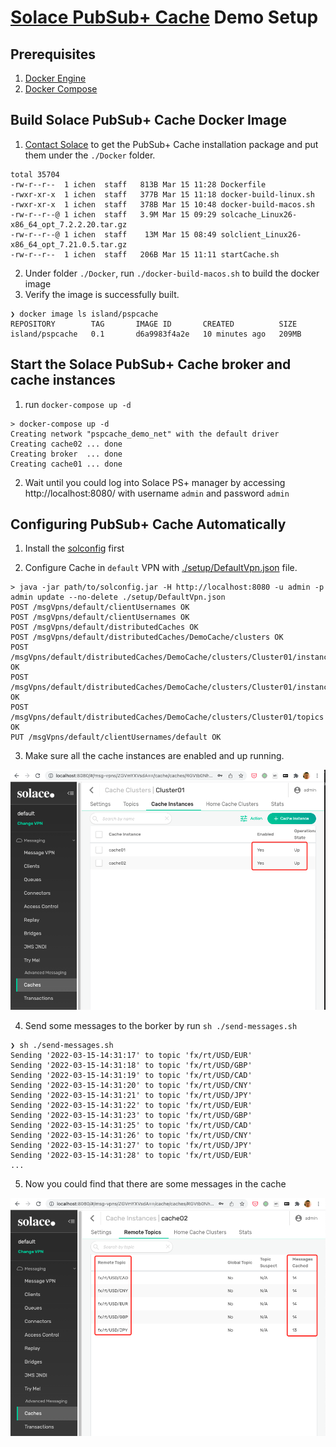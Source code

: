 # [Solace PubSub+ Cache](https://docs.solace.com/Solace-PubSub-Cache/PubSub-Cache-Overview.htm) Demo Setup

## Prerequisites

1. [Docker Engine](https://docs.docker.com/engine/)
2. [Docker Compose](https://docs.docker.com/compose/)

## Build Solace PubSub+ Cache Docker Image

1. [Contact Solace](https://docs.solace.com/get-support.htm) to get the PubSub+ Cache installation package and put them under the `./Docker` folder.

```textile
total 35704
-rw-r--r--  1 ichen  staff   813B Mar 15 11:28 Dockerfile
-rwxr-xr-x  1 ichen  staff   377B Mar 15 11:18 docker-build-linux.sh
-rwxr-xr-x  1 ichen  staff   378B Mar 15 10:48 docker-build-macos.sh
-rw-r--r--@ 1 ichen  staff   3.9M Mar 15 09:29 solcache_Linux26-x86_64_opt_7.2.2.20.tar.gz
-rw-r--r--@ 1 ichen  staff    13M Mar 15 08:49 solclient_Linux26-x86_64_opt_7.21.0.5.tar.gz
-rw-r--r--  1 ichen  staff   206B Mar 15 11:11 startCache.sh
```

2. Under folder `./Docker`, run `./docker-build-macos.sh` to build the docker image
3. Verify the image is successfully built.

```textfile
❯ docker image ls island/pspcache
REPOSITORY        TAG       IMAGE ID       CREATED          SIZE
island/pspcache   0.1       d6a9983f4a2e   10 minutes ago   209MB
```

## Start the Solace PubSub+ Cache broker and cache instances

1. run `docker-compose up -d`

```textfile
> docker-compose up -d
Creating network "pspcache_demo_net" with the default driver
Creating cache02 ... done
Creating broker  ... done
Creating cache01 ... done
```

2. Wait until you could log into Solace PS+ manager by accessing http://localhost:8080/ with username `admin` and password `admin`

## Configuring PubSub+ Cache Automatically

1. Install the [solconfig](https://github.com/flyisland/solconfig) first

2. Configure Cache in `default` VPN with [./setup/DefaultVpn.json](./setup/DefaultVpn.json) file.

```text
> java -jar path/to/solconfig.jar -H http://localhost:8080 -u admin -p admin update --no-delete ./setup/DefaultVpn.json
POST /msgVpns/default/clientUsernames OK
POST /msgVpns/default/clientUsernames OK
POST /msgVpns/default/distributedCaches OK
POST /msgVpns/default/distributedCaches/DemoCache/clusters OK
POST /msgVpns/default/distributedCaches/DemoCache/clusters/Cluster01/instances OK
POST /msgVpns/default/distributedCaches/DemoCache/clusters/Cluster01/instances OK
POST /msgVpns/default/distributedCaches/DemoCache/clusters/Cluster01/topics OK
PUT /msgVpns/default/clientUsernames/default OK
```

3. Make sure all the cache instances are enabled and up running.

![](./images/cache-instances.png)


4. Send some messages to the borker by run `sh ./send-messages.sh`

```text
❯ sh ./send-messages.sh
Sending '2022-03-15-14:31:17' to topic 'fx/rt/USD/EUR'
Sending '2022-03-15-14:31:18' to topic 'fx/rt/USD/GBP'
Sending '2022-03-15-14:31:19' to topic 'fx/rt/USD/CAD'
Sending '2022-03-15-14:31:20' to topic 'fx/rt/USD/CNY'
Sending '2022-03-15-14:31:21' to topic 'fx/rt/USD/JPY'
Sending '2022-03-15-14:31:22' to topic 'fx/rt/USD/EUR'
Sending '2022-03-15-14:31:23' to topic 'fx/rt/USD/GBP'
Sending '2022-03-15-14:31:25' to topic 'fx/rt/USD/CAD'
Sending '2022-03-15-14:31:26' to topic 'fx/rt/USD/CNY'
Sending '2022-03-15-14:31:27' to topic 'fx/rt/USD/JPY'
Sending '2022-03-15-14:31:28' to topic 'fx/rt/USD/EUR'
...
```

5. Now you could find that there are some messages in the cache

![](./images/cache-messages.png)